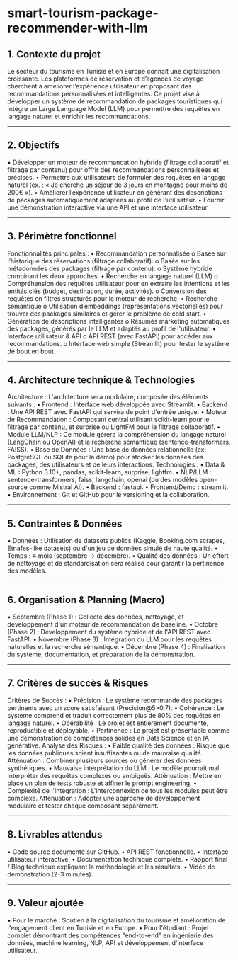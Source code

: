 # smart-tourism-package-recommender-with-llm

## 1. Contexte du projet
Le secteur du tourisme en Tunisie et en Europe connaît une digitalisation croissante. Les plateformes de réservation et d’agences de voyage cherchent à améliorer l’expérience utilisateur en proposant des recommandations personnalisées et intelligentes. Ce projet vise à développer un système de recommandation de packages touristiques qui intègre un Large Language Model (LLM) pour permettre des requêtes en langage naturel et enrichir les recommandations.
________________________________________
## 2. Objectifs
•	Développer un moteur de recommandation hybride (filtrage collaboratif et filtrage par contenu) pour offrir des recommandations personnalisées et précises.
•	Permettre aux utilisateurs de formuler des requêtes en langage naturel (ex. : « Je cherche un séjour de 3 jours en montagne pour moins de 200€ »).
•	Améliorer l’expérience utilisateur en générant des descriptions de packages automatiquement adaptées au profil de l'utilisateur.
•	Fournir une démonstration interactive via une API et une interface utilisateur.
________________________________________
## 3. Périmètre fonctionnel
Fonctionnalités principales :
•	Recommandation personnalisée
o	Basée sur l’historique des réservations (filtrage collaboratif).
o	Basée sur les métadonnées des packages (filtrage par contenu).
o	Système hybride combinant les deux approches.
•	Recherche en langage naturel (LLM)
o	Compréhension des requêtes utilisateur pour en extraire les intentions et les entités clés (budget, destination, durée, activités).
o	Conversion des requêtes en filtres structurés pour le moteur de recherche.
•	Recherche sémantique
o	Utilisation d’embeddings (représentations vectorielles) pour trouver des packages similaires et gérer le problème de cold start.
•	Génération de descriptions intelligentes
o	Résumés marketing automatiques des packages, générés par le LLM et adaptés au profil de l'utilisateur.
•	Interface utilisateur & API
o	API REST (avec FastAPI) pour accéder aux recommandations.
o	Interface web simple (Streamlit) pour tester le système de bout en bout.
________________________________________
## 4. Architecture technique & Technologies
Architecture :
L'architecture sera modulaire, composée des éléments suivants :
•	Frontend : Interface web développée avec Streamlit.
•	Backend : Une API REST avec FastAPI qui servira de point d'entrée unique.
•	Moteur de Recommandation : Composant central utilisant scikit-learn pour le filtrage par contenu, et surprise ou LightFM pour le filtrage collaboratif.
•	Module LLM/NLP : Ce module gérera la compréhension du langage naturel (LangChain ou OpenAI) et la recherche sémantique (sentence-transformers, FAISS).
•	Base de Données : Une base de données relationnelle (ex: PostgreSQL ou SQLite pour la démo) pour stocker les données des packages, des utilisateurs et de leurs interactions.
Technologies :
•	Data & ML : Python 3.10+, pandas, scikit-learn, surprise, lightfm.
•	NLP/LLM : sentence-transformers, faiss, langchain, openai (ou des modèles open-source comme Mistral AI).
•	Backend : fastapi.
•	Frontend/Demo : streamlit.
•	Environnement : Git et GitHub pour le versioning et la collaboration.
________________________________________
## 5. Contraintes & Données
•	Données : Utilisation de datasets publics (Kaggle, Booking.com scrapes, Etnafes-like datasets) ou d'un jeu de données simulé de haute qualité.
•	Temps : 4 mois (septembre → décembre).
•	Qualité des données : Un effort de nettoyage et de standardisation sera réalisé pour garantir la pertinence des modèles.
________________________________________
## 6. Organisation & Planning (Macro)
•	Septembre (Phase 1) : Collecte des données, nettoyage, et développement d'un moteur de recommandation de baseline.
•	Octobre (Phase 2) : Développement du système hybride et de l'API REST avec FastAPI.
•	Novembre (Phase 3) : Intégration du LLM pour les requêtes naturelles et la recherche sémantique.
•	Décembre (Phase 4) : Finalisation du système, documentation, et préparation de la démonstration.
________________________________________
## 7. Critères de succès & Risques
Critères de Succès :
•	Précision : Le système recommande des packages pertinents avec un score satisfaisant (Precision@5>0.7).
•	Cohérence : Le système comprend et traduit correctement plus de 80% des requêtes en langage naturel.
•	Opérabilité : Le projet est entièrement documenté, reproductible et déployable.
•	Pertinence : Le projet est présentable comme une démonstration de compétences solides en Data Science et en IA générative.
Analyse des Risques :
•	Faible qualité des données : Risque que les données publiques soient insuffisantes ou de mauvaise qualité. Atténuation : Combiner plusieurs sources ou générer des données synthétiques.
•	Mauvaise interprétation du LLM : Le modèle pourrait mal interpréter des requêtes complexes ou ambiguës. Atténuation : Mettre en place un plan de tests robuste et affiner le prompt engineering.
•	Complexité de l'intégration : L'interconnexion de tous les modules peut être complexe. Atténuation : Adopter une approche de développement modulaire et tester chaque composant séparément.
________________________________________
## 8. Livrables attendus
•	Code source documenté sur GitHub.
•	API REST fonctionnelle.
•	Interface utilisateur interactive.
•	Documentation technique complète.
•	Rapport final / Blog technique expliquant la méthodologie et les résultats.
•	Vidéo de démonstration (2-3 minutes).
________________________________________
## 9. Valeur ajoutée
•	Pour le marché : Soutien à la digitalisation du tourisme et amélioration de l'engagement client en Tunisie et en Europe.
•	Pour l'étudiant : Projet complet démontrant des compétences "end-to-end" en ingénierie des données, machine learning, NLP, API et développement d'interface utilisateur.

